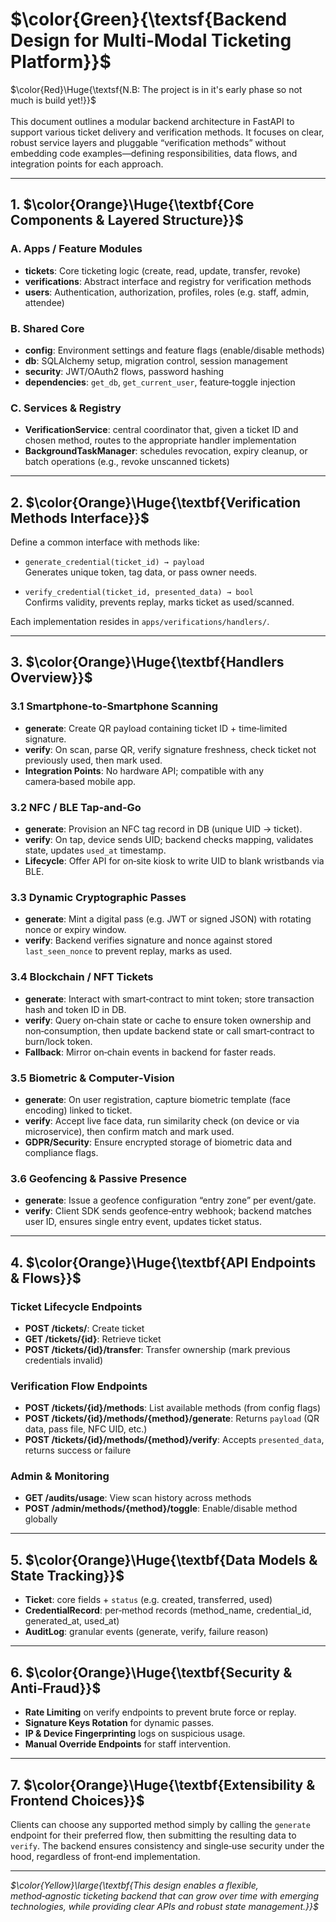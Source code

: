 #  $\color{Green}{\textsf{Backend Design for Multi‑Modal Ticketing Platform}}$

$\color{Red}\Huge{\textsf{N.B: The project is in it's early phase so not much is build yet!}}$
<br></br>
This document outlines a modular backend architecture in FastAPI to support various ticket delivery and verification methods. It focuses on clear, robust service layers and pluggable “verification methods” without embedding code examples—defining responsibilities, data flows, and integration points for each approach.

---

## 1. $\color{Orange}\Huge{\textbf{Core Components & Layered Structure}}$

### A. Apps / Feature Modules
- **tickets**: Core ticketing logic (create, read, update, transfer, revoke)
- **verifications**: Abstract interface and registry for verification methods
- **users**: Authentication, authorization, profiles, roles (e.g. staff, admin, attendee)

### B. Shared Core
- **config**: Environment settings and feature flags (enable/disable methods)
- **db**: SQLAlchemy setup, migration control, session management
- **security**: JWT/OAuth2 flows, password hashing
- **dependencies**: `get_db`, `get_current_user`, feature‑toggle injection

### C. Services & Registry
- **VerificationService**: central coordinator that, given a ticket ID and chosen method, routes to the appropriate handler implementation
- **BackgroundTaskManager**: schedules revocation, expiry cleanup, or batch operations (e.g., revoke unscanned tickets)

---

## 2.  $\color{Orange}\Huge{\textbf{Verification Methods Interface}}$

Define a common interface with methods like:
- `generate_credential(ticket_id) → payload`  
  Generates unique token, tag data, or pass owner needs.

- `verify_credential(ticket_id, presented_data) → bool`  
  Confirms validity, prevents replay, marks ticket as used/scanned.

Each implementation resides in `apps/verifications/handlers/`.

---

## 3.  $\color{Orange}\Huge{\textbf{Handlers Overview}}$

### 3.1 Smartphone‑to‑Smartphone Scanning
- **generate**: Create QR payload containing ticket ID + time‑limited signature.  
- **verify**: On scan, parse QR, verify signature freshness, check ticket not previously used, then mark used.
- **Integration Points**: No hardware API; compatible with any camera‑based mobile app.

### 3.2 NFC / BLE Tap‑and‑Go
- **generate**: Provision an NFC tag record in DB (unique UID → ticket).  
- **verify**: On tap, device sends UID; backend checks mapping, validates state, updates `used_at` timestamp.
- **Lifecycle**: Offer API for on‑site kiosk to write UID to blank wristbands via BLE.

### 3.3 Dynamic Cryptographic Passes
- **generate**: Mint a digital pass (e.g. JWT or signed JSON) with rotating nonce or expiry window.  
- **verify**: Backend verifies signature and nonce against stored `last_seen_nonce` to prevent replay, marks as used.

### 3.4 Blockchain / NFT Tickets
- **generate**: Interact with smart‑contract to mint token; store transaction hash and token ID in DB.  
- **verify**: Query on‑chain state or cache to ensure token ownership and non‑consumption, then update backend state or call smart‑contract to burn/lock token.
- **Fallback**: Mirror on‑chain events in backend for faster reads.

### 3.5 Biometric & Computer‑Vision
- **generate**: On user registration, capture biometric template (face encoding) linked to ticket.  
- **verify**: Accept live face data, run similarity check (on device or via microservice), then confirm match and mark used.  
- **GDPR/Security**: Ensure encrypted storage of biometric data and compliance flags.

### 3.6 Geofencing & Passive Presence
- **generate**: Issue a geofence configuration “entry zone” per event/gate.  
- **verify**: Client SDK sends geofence‑entry webhook; backend matches user ID, ensures single entry event, updates ticket status.

---

## 4.  $\color{Orange}\Huge{\textbf{API Endpoints & Flows}}$

### Ticket Lifecycle Endpoints
- **POST /tickets/**: Create ticket
- **GET /tickets/{id}**: Retrieve ticket
- **POST /tickets/{id}/transfer**: Transfer ownership (mark previous credentials invalid)

### Verification Flow Endpoints
- **POST /tickets/{id}/methods**: List available methods (from config flags)
- **POST /tickets/{id}/methods/{method}/generate**: Returns `payload` (QR data, pass file, NFC UID, etc.)
- **POST /tickets/{id}/methods/{method}/verify**: Accepts `presented_data`, returns success or failure

### Admin & Monitoring
- **GET /audits/usage**: View scan history across methods
- **POST /admin/methods/{method}/toggle**: Enable/disable method globally

---

## 5.  $\color{Orange}\Huge{\textbf{Data Models & State Tracking}}$

- **Ticket**: core fields + `status` (e.g. created, transferred, used)
- **CredentialRecord**: per‑method records (method_name, credential_id, generated_at, used_at)
- **AuditLog**: granular events (generate, verify, failure reason)

---

## 6.  $\color{Orange}\Huge{\textbf{Security & Anti‑Fraud}}$

- **Rate Limiting** on verify endpoints to prevent brute force or replay.
- **Signature Keys Rotation** for dynamic passes.
- **IP & Device Fingerprinting** logs on suspicious usage.
- **Manual Override Endpoints** for staff intervention.

---

## 7.  $\color{Orange}\Huge{\textbf{Extensibility & Frontend Choices}}$

Clients can choose any supported method simply by calling the `generate` endpoint for their preferred flow, then submitting the resulting data to `verify`. The backend ensures consistency and single‑use security under the hood, regardless of front‑end implementation.

---


*$\color{Yellow}\large{\textbf{This design enables a flexible, method‑agnostic ticketing backend that can grow over time with emerging technologies, while providing clear APIs and robust state management.}}$*
